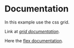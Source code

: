 # Documentation

In this example use the css grid.

Link at [_grid documentation_](https://css-tricks.com/snippets/css/complete-guide-grid/).

Here the [flex documentation](https://css-tricks.com/snippets/css/a-guide-to-flexbox/).